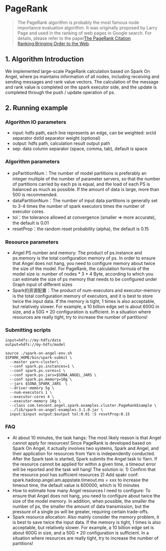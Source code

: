# PageRank
>The PageRank algorithm is probably the most famous node importance evaluation algorithm. It was originally proposed by Larry Page and used in the ranking of web pages in Google search. For details, please refer to the paper[The PageRank Citation Ranking:Bringing Order to the Web](http://ilpubs.stanford.edu:8090/422/1/1999-66.pdf).

## 1. Algorithm Introduction
We implemented large-scale PageRank calculation based on Spark On Angel, where ps maintains information of all nodes, including receiving and sending messages and rank value vectors. The calculation of the message and rank value is completed on the spark executor side, and the update is completed through the push / update operation of ps.

## 2. Running example

### Algorithm IO parameters

  - input: hdfs path, each line represents an edge, can be weighted: srcId separator dstId separator weight (optional)
  - output: hdfs path, calculation result output path
  - sep: data column separator (space, comma, tab), default is space

### Algorithm parameters

  - psPartitionNum：The number of model partitions is preferably an integer multiple of the number of parameter servers, so that the number of partitions carried by each ps is equal, and the load of each PS is balanced as much as possible. If the amount of data is large, more than 500 is recommended.
  - dataPartitionNum：The number of input data partitions is generally set to 3-4 times the number of spark executors times the number of executor cores.
  - tol：the tolerance allowed at convergence (smaller => more accurate), the default is 0.01
  - resetProp：the random reset probability (alpha), the default is 0.15

### Resource parameters

  - Angel PS number and memory: The product of ps.instance and ps.memory is the total configuration memory of ps. In order to ensure that Angel does not hang, you need to configure memory about twice the size of the model. For PageRank, the calculation formula of the model size is: number of nodes * 3 * 4 Byte, according to which you can estimate the size of ps memory that needs to be configured under Graph input of different sizes
  - Spark的资源配置：The product of num-executors and executor-memory is the total configuration memory of executors, and it is best to store twice the input data. If the memory is tight, 1 times is also acceptable, but relatively slower. For example, a 10 billion edge set is about 600G in size, and a 50G * 20 configuration is sufficient. In a situation where resources are really tight, try to increase the number of partitions!
  
### Submitting scripts
```
input=hdfs://my-hdfs/data
output=hdfs://my-hdfs/model

source ./spark-on-angel-env.sh
$SPARK_HOME/bin/spark-submit \
  --master yarn-cluster\
  --conf spark.ps.instances=1 \
  --conf spark.ps.cores=1 \
  --conf spark.ps.jars=$SONA_ANGEL_JARS \
  --conf spark.ps.memory=10g \
  --jars $SONA_SPARK_JARS  \
  --driver-memory 5g \
  --num-executors 1 \
  --executor-cores 4 \
  --executor-memory 10g \
  --class com.tencent.angel.spark.examples.cluster.PageRankExample \
  ../lib/spark-on-angel-examples-3.1.0.jar \
  input:$input output:$output tol:0.01 :5 resetProp:0.15
```

### FAQ
  - At about 10 minutes, the task hangs: The most likely reason is that Angel cannot apply for resources! Since PageRank is developed based on Spark On Angel, it actually involves two systems, Spark and Angel, and their application for resources from Yarn is independently conducted. After the Spark task is started, Spark submits the Angel task to Yarn. If the resource cannot be applied for within a given time, a timeout error will be reported and the task will hang! The solution is: 1) Confirm that the resource pool has sufficient resources 2) Add spakr conf: spark.hadoop.angel.am.appstate.timeout.ms = xxx to increase the timeout time, the default value is 600000, which is 10 minutes
  - How to estimate how many Angel resources I need to configure: To ensure that Angel does not hang, you need to configure about twice the size of the model memory. In addition, when possible, the smaller the number of ps, the smaller the amount of data transmission, but the pressure of a single ps will be greater, requiring certain trade-offs.
  - Spark resource allocation: Also mainly consider the memory problem, it is best to save twice the input data. If the memory is tight, 1 times is also acceptable, but relatively slower. For example, a 10 billion edge set is about 600G in size, and a 50G * 20 configuration is sufficient. In a situation where resources are really tight, try to increase the number of partitions!

